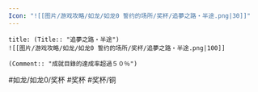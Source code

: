 ```yaml
---
Icon: "![[图片/游戏攻略/如龙/如龙0 誓约的场所/奖杯/追夢之路・半途.png|30]]"
---
```

```ad-common-bronze-trophy
title: (Title:: "追夢之路・半途")
![[图片/游戏攻略/如龙/如龙0 誓约的场所/奖杯/追夢之路・半途.png|100]]

(Comment:: "成就目錄的達成率超過５０％")
```

#如龙/如龙0/奖杯 #奖杯 #奖杯/铜
